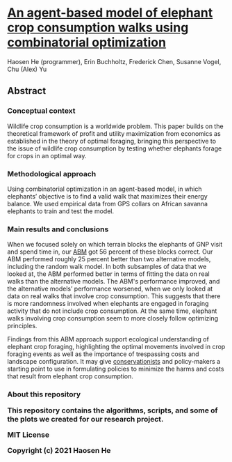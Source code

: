 # [An agent-based model of elephant crop consumption walks using combinatorial optimization](https://www.sciencedirect.com/science/article/pii/S0304380021003902)

Haosen He (programmer), Erin Buchholtz, Frederick Chen, Susanne Vogel, Chu (Alex) Yu

<h2>
    Abstract
</h2>

<h3> Conceptual context 
</h3>

Wildlife crop consumption is a worldwide problem. This paper builds on the theoretical framework of profit and utility maximization from economics as established in the theory of optimal foraging, bringing this perspective to the issue of wildlife crop consumption by testing whether elephants forage for crops in an optimal way.

### Methodological approach

Using combinatorial optimization in an agent-based model, in which elephants’ objective is to find a valid walk that maximizes their energy balance. We used empirical data from GPS collars on African savanna elephants to train and test the model.

### Main results and conclusions

When we focused solely on which terrain blocks the elephants of GNP visit and spend time in, our [ABM](https://www.sciencedirect.com/topics/earth-and-planetary-sciences/apogee-boost-motors) got 56 percent of these blocks correct. Our ABM performed roughly 25 percent better than two alternative models, including the random walk model. In both subsamples of data that we looked at, the ABM performed better in terms of fitting the data on real walks than the alternative models. The ABM's performance improved, and the alternative models’ performance worsened, when we only looked at data on real walks that involve crop consumption. This suggests that there is more randomness involved when elephants are engaged in foraging activity that do not include crop consumption. At the same time, elephant walks involving crop consumption seem to more closely follow optimizing principles.

Findings from this ABM approach support ecological understanding of elephant crop foraging, highlighting the optimal movements involved in crop foraging events as well as the importance of trespassing costs and landscape configuration. It may give [conservationists](https://www.sciencedirect.com/topics/earth-and-planetary-sciences/conservationist) and policy-makers a starting point to use in formulating policies to minimize the harms and costs that result from elephant crop consumption.

<h3> About this repository

This repository contains the algorithms, scripts, and some of the plots we created for our research project.



MIT License

Copyright (c) 2021 Haosen He